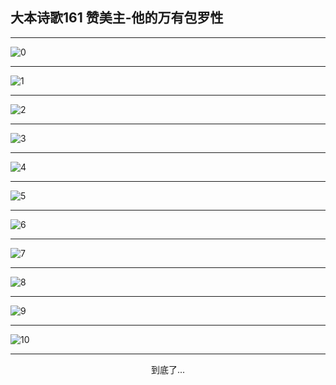 
## 大本诗歌161 赞美主-他的万有包罗性
        
<div id="aplayer0"></div>

<div id="aplayer1"></div>

<div id="aplayer2"></div>

---

<img alt="0" data-original="https://cdn.jsdelivr.net/gh/k34869/shi/data/d0155/0">

---

<img alt="1" data-original="https://cdn.jsdelivr.net/gh/k34869/shi/data/d0155/1">

---

<img alt="2" data-original="https://cdn.jsdelivr.net/gh/k34869/shi/data/d0155/2">

---

<img alt="3" data-original="https://cdn.jsdelivr.net/gh/k34869/shi/data/d0155/3">

---

<img alt="4" data-original="https://cdn.jsdelivr.net/gh/k34869/shi/data/d0155/4">

---

<img alt="5" data-original="https://cdn.jsdelivr.net/gh/k34869/shi/data/d0155/5">

---

<img alt="6" data-original="https://cdn.jsdelivr.net/gh/k34869/shi/data/d0155/6">

---

<img alt="7" data-original="https://cdn.jsdelivr.net/gh/k34869/shi/data/d0155/7">

---

<img alt="8" data-original="https://cdn.jsdelivr.net/gh/k34869/shi/data/d0155/8">

---

<img alt="9" data-original="https://cdn.jsdelivr.net/gh/k34869/shi/data/d0155/9">

---

<img alt="10" data-original="https://cdn.jsdelivr.net/gh/k34869/shi/data/d0155/10">

---

<p style="text-align: center">到底了...</p>

<script src="/js/dist-view.js"></script>

<script>
MAIN.id = 'd0155';
        
const ap0 = new APlayer({
    container: document.getElementById('aplayer0'),
    volume: 1,
    loop: 'none',
    preload: 'none',
    audio: [{
        name: 'D161.mp3',
        artist: '大本诗歌',
        url: 'https://res.wx.qq.com/voice/getvoice?mediaid=MzI0NTk3MDM5M18yMjQ3NTIwMTYw',
        cover: '/favicon'
    }]
});
const ap1 = new APlayer({
    container: document.getElementById('aplayer1'),
    volume: 1,
    loop: 'none',
    preload: 'none',
    audio: [{
        name: 'D161第一节领唱.mp3',
        artist: '大本诗歌',
        url: 'https://res.wx.qq.com/voice/getvoice?mediaid=MzI0NTk3MDM5M18yMjQ3NTIwMTYx',
        cover: '/favicon'
    }]
});
const ap2 = new APlayer({
    container: document.getElementById('aplayer2'),
    volume: 1,
    loop: 'none',
    preload: 'none',
    audio: [{
        name: 'D161教唱版.mp3',
        artist: '大本诗歌',
        url: 'https://res.wx.qq.com/voice/getvoice?mediaid=MzI0NTk3MDM5M18yMjQ3NTIwMTYy',
        cover: '/favicon'
    }]
});
</script>
